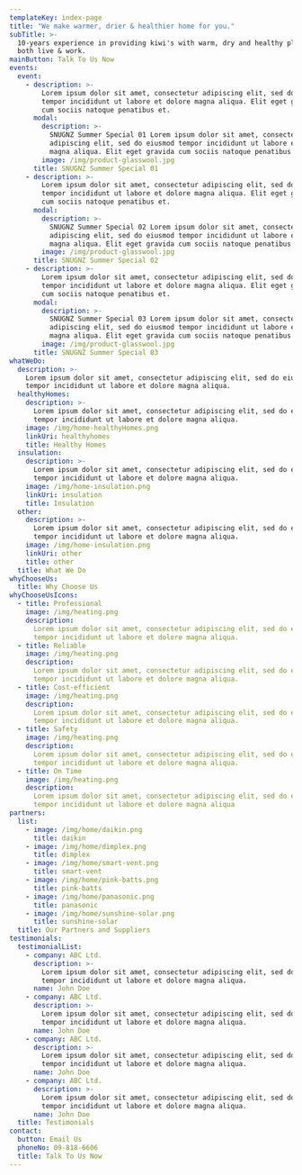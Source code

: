 ```yaml
---
templateKey: index-page
title: "We make warmer, drier & healthier home for you."
subTitle: >-
  10-years experience in providing kiwi's with warm, dry and healthy places to
  both live & work.
mainButton: Talk To Us Now
events:
  event:
    - description: >-
        Lorem ipsum dolor sit amet, consectetur adipiscing elit, sed do eiusmod
        tempor incididunt ut labore et dolore magna aliqua. Elit eget gravida
        cum sociis natoque penatibus et.
      modal:
        description: >-
          SNUGNZ Summer Special 01 Lorem ipsum dolor sit amet, consectetur
          adipiscing elit, sed do eiusmod tempor incididunt ut labore et dolore
          magna aliqua. Elit eget gravida cum sociis natoque penatibus et.
        image: /img/product-glasswool.jpg
      title: SNUGNZ Summer Special 01
    - description: >-
        Lorem ipsum dolor sit amet, consectetur adipiscing elit, sed do eiusmod
        tempor incididunt ut labore et dolore magna aliqua. Elit eget gravida
        cum sociis natoque penatibus et.
      modal:
        description: >-
          SNUGNZ Summer Special 02 Lorem ipsum dolor sit amet, consectetur
          adipiscing elit, sed do eiusmod tempor incididunt ut labore et dolore
          magna aliqua. Elit eget gravida cum sociis natoque penatibus et.
        image: /img/product-glasswool.jpg
      title: SNUGNZ Summer Special 02
    - description: >-
        Lorem ipsum dolor sit amet, consectetur adipiscing elit, sed do eiusmod
        tempor incididunt ut labore et dolore magna aliqua. Elit eget gravida
        cum sociis natoque penatibus et.
      modal:
        description: >-
          SNUGNZ Summer Special 03 Lorem ipsum dolor sit amet, consectetur
          adipiscing elit, sed do eiusmod tempor incididunt ut labore et dolore
          magna aliqua. Elit eget gravida cum sociis natoque penatibus et.
        image: /img/product-glasswool.jpg
      title: SNUGNZ Summer Special 03
whatWeDo:
  description: >-
    Lorem ipsum dolor sit amet, consectetur adipiscing elit, sed do eiusmod
    tempor incididunt ut labore et dolore magna aliqua.
  healthyHomes:
    description: >-
      Lorem ipsum dolor sit amet, consectetur adipiscing elit, sed do eiusmod
      tempor incididunt ut labore et dolore magna aliqua.
    image: /img/home-healthyHomes.png
    linkUri: healthyhomes
    title: Healthy Homes
  insulation:
    description: >-
      Lorem ipsum dolor sit amet, consectetur adipiscing elit, sed do eiusmod
      tempor incididunt ut labore et dolore magna aliqua.
    image: /img/home-insulation.png
    linkUri: insulation
    title: Insulation
  other:
    description: >-
      Lorem ipsum dolor sit amet, consectetur adipiscing elit, sed do eiusmod
      tempor incididunt ut labore et dolore magna aliqua.
    image: /img/home-insulation.png
    linkUri: other
    title: other
  title: What We Do
whyChooseUs:
  title: Why Choose Us
whyChooseUsIcons:
  - title: Professional
    image: /img/heating.png
    description:
      Lorem ipsum dolor sit amet, consectetur adipiscing elit, sed do eiusmod
      tempor incididunt ut labore et dolore magna aliqua.
  - title: Reliable
    image: /img/heating.png
    description:
      Lorem ipsum dolor sit amet, consectetur adipiscing elit, sed do eiusmod
      tempor incididunt ut labore et dolore magna aliqua.
  - title: Cost-efficient
    image: /img/heating.png
    description:
      Lorem ipsum dolor sit amet, consectetur adipiscing elit, sed do eiusmod
      tempor incididunt ut labore et dolore magna aliqua.
  - title: Safety
    image: /img/heating.png
    description:
      Lorem ipsum dolor sit amet, consectetur adipiscing elit, sed do eiusmod
      tempor incididunt ut labore et dolore magna aliqua.
  - title: On Time
    image: /img/heating.png
    description:
      Lorem ipsum dolor sit amet, consectetur adipiscing elit, sed do eiusmod
      tempor incididunt ut labore et dolore magna aliqua
partners:
  list:
    - image: /img/home/daikin.png
      title: daikin
    - image: /img/home/dimplex.png
      title: dimplex
    - image: /img/home/smart-vent.png
      title: smart-vent
    - image: /img/home/pink-batts.png
      title: pink-batts
    - image: /img/home/panasonic.png
      title: panasonic
    - image: /img/home/sunshine-solar.png
      title: sunshine-solar
  title: Our Partners and Suppliers
testimonials:
  testimonialList:
    - company: ABC Ltd.
      description: >-
        Lorem ipsum dolor sit amet, consectetur adipiscing elit, sed do eiusmod
        tempor incididunt ut labore et dolore magna aliqua.
      name: John Doe
    - company: ABC Ltd.
      description: >-
        Lorem ipsum dolor sit amet, consectetur adipiscing elit, sed do eiusmod
        tempor incididunt ut labore et dolore magna aliqua.
      name: John Doe
    - company: ABC Ltd.
      description: >-
        Lorem ipsum dolor sit amet, consectetur adipiscing elit, sed do eiusmod
        tempor incididunt ut labore et dolore magna aliqua.
      name: John Doe
    - company: ABC Ltd.
      description: >-
        Lorem ipsum dolor sit amet, consectetur adipiscing elit, sed do eiusmod
        tempor incididunt ut labore et dolore magna aliqua.
      name: John Doe
  title: Testimonials
contact:
  button: Email Us
  phoneNo: 09-818-6606
  title: Talk To Us Now
---
```

